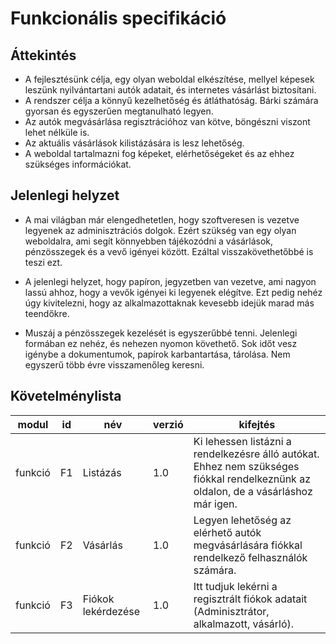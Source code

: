 # Funkcionális specifikáció

## Áttekintés

- A fejlesztésünk célja, egy olyan weboldal elkészítése, mellyel képesek leszünk nyilvántartani autók adatait, és internetes vásárlást biztosítani.
- A rendszer célja a könnyű kezelhetőség és átláthatóság. Bárki számára gyorsan és egyszerűen megtanulható legyen.
- Az autók megvásárlása regisztrációhoz van kötve, böngészni viszont lehet nélküle is.
- Az aktuális vásárlások kilistázására is lesz lehetőség.
- A weboldal tartalmazni fog képeket, elérhetőségeket és az ehhez szükséges információkat.

## Jelenlegi helyzet

- A mai világban már elengedhetetlen, hogy szoftveresen is vezetve legyenek az adminisztrációs dolgok. Ezért szükség van egy olyan weboldalra, ami segít könnyebben tájékozódni a vásárlások, pénzösszegek és a vevő igényei között. Ezáltal visszakövethetőbbé is teszi ezt.

- A jelenlegi helyzet, hogy papíron, jegyzetben van vezetve, ami nagyon lassú ahhoz, hogy a vevők igényei ki legyenek elégítve. Ezt pedig nehéz úgy kivitelezni, hogy az alkalmazottaknak kevesebb idejük marad más teendőkre.

- Muszáj a pénzösszegek kezelését is egyszerűbbé tenni. Jelenlegi formában ez nehéz, és nehezen nyomon követhető. Sok időt vesz igénybe a dokumentumok, papírok karbantartása, tárolása. Nem egyszerű több évre visszamenőleg keresni.

## Követelménylista
| modul | id | név | verzió | kifejtés |
|--|--|--|--|--|
| funkció | F1  | Listázás| 1.0 |Ki lehessen listázni a rendelkezésre álló autókat. Ehhez nem szükséges fiókkal rendelkeznünk az oldalon, de a vásárláshoz már igen.
|funkció| F2| Vásárlás | 1.0 | Legyen lehetőség az elérhető autók megvásárlására fiókkal rendelkező felhasználók számára.
| funkció | F3 | Fiókok lekérdezése | 1.0 | Itt tudjuk lekérni a regisztrált fiókok adatait (Adminisztrátor, alkalmazott, vásárló).
